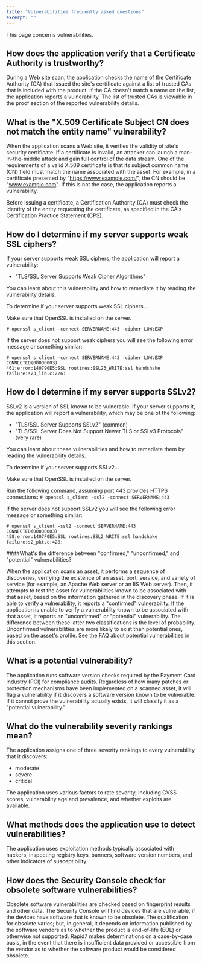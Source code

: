 ```yaml
---
title: "Vulnerabilities frequently asked questions"
excerpt: ""
---
```

This page concerns vulnerabilities.

## How does the application verify that a Certificate Authority is trustworthy?

During a Web site scan, the application checks the name of the Certificate Authority (CA) that issued the site's certificate against a list of trusted CAs that is included with the product. If the CA doesn't match a name on the list, the application reports a vulnerability. The list of trusted CAs is viewable in the proof section of the reported vulnerability details.

## What is the "X.509 Certificate Subject CN does not match the entity name" vulnerability?

When the application scans a Web site, it verifies the validity of site's security certificate. If a certificate is invalid, an attacker can launch a man-in-the-middle attack and gain full control of the data stream. One of the requirements of a valid X.509 certificate is that its subject common name (CN) field must match the name associated with the asset. For example, in a certificate presented by "https://www.example.com/", the CN should be "www.example.com". If this is not the case, the application reports a vulnerability.

Before issuing a certificate, a Certification Authority (CA) must check the identity of the entity requesting the certificate, as specified in the CA's Certification Practice Statement (CPS).

## How do I determine if my server supports weak SSL ciphers?

If your server supports weak SSL ciphers, the application will report a vulnerability:

* "TLS/SSL Server Supports Weak Cipher Algorithms"

You can learn about this vulnerability and how to remediate it by reading the vulnerability details.

To determine if your server supports weak SSL ciphers...

Make sure that OpenSSL is installed on the server.
```
# openssl s_client -connect SERVERNAME:443 -cipher LOW:EXP
```
If the server does not support weak ciphers you will see the following error message or something similar:
```
# openssl s_client -connect SERVERNAME:443 -cipher LOW:EXP
CONNECTED(00000003)
461:error:140790E5:SSL routines:SSL23_WRITE:ssl handshake
failure:s23_lib.c:226:
```

## How do I determine if my server supports SSLv2?

SSLv2 is a version of SSL known to be vulnerable. If your server supports it, the application will report a vulnerability, which may be one of the following:
* "TLS/SSL Server Supports SSLv2" (common)
* "TLS/SSL Server Does Not Support Newer TLS or SSLv3 Protocols" (very rare)

You can learn about these vulnerabilities and how to remediate them by reading the vulnerability details.

To determine if your server supports SSLv2...

Make sure that OpenSSL is installed on the server.

Run the following command, assuming port 443 provides HTTPS connections: ```# openssl s_client -ssl2 -connect SERVERNAME:443```

If the server does not support SSLv2 you will see the following error message or something similar:
```
# openssl s_client -ssl2 -connect SERVERNAME:443
CONNECTED(00000003)
458:error:1407F0E5:SSL routines:SSL2_WRITE:ssl handshake
failure:s2_pkt.c:428:
```
####What's the difference between "confirmed," "unconfirmed," and "potential" vulnerabilities?

When the application scans an asset, it performs a sequence of discoveries, verifying the existence of an asset, port, service, and variety of service (for example, an Apache Web server or an IIS Web server). Then, it attempts to test the asset for vulnerabilities known to be associated with that asset, based on the information gathered in the discovery phase. If it is able to verify a vulnerability, it reports a "confirmed" vulnerability. If the application is unable to verify a vulnerability known to be associated with that asset, it reports an "unconfirmed" or "potential" vulnerability. The difference between these latter two classifications is the level of probability. Unconfirmed vulnerabilities are more likely to exist than potential ones, based on the asset's profile. See the FAQ about potential vulnerabilities in this section.

## What is a potential vulnerability?

The application runs software version checks required by the Payment Card Industry (PCI) for compliance audits. Regardless of how many patches or protection mechanisms have been implemented on a scanned asset, it will flag a vulnerability if it discovers a software version known to be vulnerable. If it cannot prove the vulnerability actually exists, it will classify it as a "potential vulnerability."

## What do the vulnerability severity rankings mean?

The application assigns one of three severity rankings to every vulnerability that it discovers:
* moderate
* severe
* critical

The application uses various factors to rate severity, including CVSS scores, vulnerability age and prevalence, and whether exploits are available.

## What methods does the application use to detect vulnerabilities?

The application uses exploitation methods typically associated with hackers, inspecting registry keys, banners, software version numbers, and other indicators of susceptibility.

## How does the Security Console check for obsolete software vulnerabilities?

Obsolete software vulnerabilities are checked based on fingerprint results and other data. The Security Console will find devices that are vulnerable, if the devices have software that is known to be obsolete. The qualification for obsolete varies; but, in general, it depends on information published by the software vendors as to whether the product is end-of-life (EOL) or otherwise not supported. Rapid7 makes determinations on a case-by-case basis, in the event that there is insufficient data provided or accessible from the vendor as to whether the software product would be considered obsolete.
